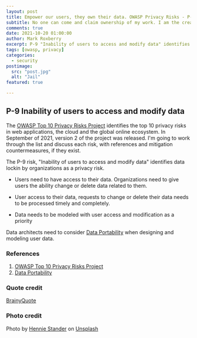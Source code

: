 ```yaml
---
layout: post
title: Empower our users, they own their data. OWASP Privacy Risks - P-9
subtitle: No one can come and claim ownership of my work. I am the creator of it, and it lives within me. - Prince
comments: true
date: 2021-10-20 01:00:00
author: Mark Roxberry
excerpt: P-9 "Inability of users to access and modify data" identifies data lockin by organizations as a privacy risk.
tags: [owasp, privacy]
categories:
  - security
postimage:
  src: "post.jpg"
  alt: "Jail"
featured: true

---
```

## P-9 Inability of users to access and modify data

The [OWASP Top 10 Privacy Risks Project](https://owasp.org/www-project-top-10-privacy-risks/) identifies the top 10 privacy risks in web applications, the cloud and the global online ecosystem.  In September of 2021, version 2 of the project was released. I'm going to work through the list and discuss each risk, with references and mitigation countermeasures, if they exist.

The P-9 risk, "Inability of users to access and modify data" identifies data lockin by organizations as a privacy risk.

- Users need to have access to their data.  Organizations need to give users the ability change or delete data related to them.

- User access to their data, requests to change or delete their data needs to be processed timely and completely.

- Data needs to be modeled with user access and modification as a priority

Data architects need to consider [Data Portability](https://en.wikipedia.org/wiki/Data_portability) when designing and modeling user data.

### References

1. [OWASP Top 10 Privacy Risks Project](https://owasp.org/www-project-top-10-privacy-risks/)
1. [Data Portability](https://en.wikipedia.org/wiki/Data_portability)

### Quote credit

[BrainyQuote](https://www.brainyquote.com/quotes/prince_751838?src=t_ownership)

### Photo credit

Photo by <a href="https://unsplash.com/@henniestander?utm_source=unsplash&utm_medium=referral&utm_content=creditCopyText">Hennie Stander</a> on <a href="https://unsplash.com/s/photos/cage?utm_source=unsplash&utm_medium=referral&utm_content=creditCopyText">Unsplash</a>
  